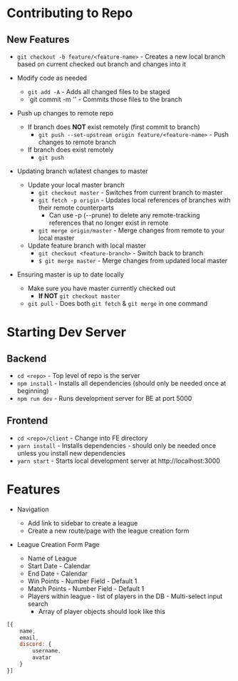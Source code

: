 # Contributing to Repo

## New Features
* `git checkout -b feature/<feature-name>` - Creates a new local branch based on current checked out branch and changes into it
* Modify code as needed
    * `git add -A` - Adds all changed files to be staged
    * `git commit -m '<message>' - Commits those files to the branch
* Push up changes to remote repo
    * If branch does **NOT** exist remotely (first commit to branch)
        * `git push --set-upstream origin feature/<feature-name>` - Push changes to remote branch
    * If branch does exist remotely
        * `git push`

* Updating branch w/latest changes to master
    * Update your local master branch
        * `git checkout master` - Switches from current branch to master
        * `git fetch -p origin` - Updates local references of branches with their remote counterparts
            * Can use -p (--prune) to delete any remote-tracking references that no longer exist in remote
        * `git merge origin/master` - Merge changes from remote to your local master
    * Update feature branch with local master
        * `git checkout <feature-branch>` - Switch back to branch
        * `$ git merge master` - Merge changes from updated local master


* Ensuring master is up to date locally
    * Make sure you have master currently checked out
        * **If NOT** `git checkout master`
    * `git pull` - Does both `git fetch` & `git merge` in one command


# Starting Dev Server

## Backend
* `cd <repo>` - Top level of repo is the server
* `npm install` - Installs all dependencies (should only be needed once at beginning)
* `npm run dev` - Runs development server for BE at port 5000

## Frontend
* `cd <repo>/client` - Change into FE directory
* `yarn install` - Installs dependencies - should only be needed once unless you install new dependencies
* `yarn start` - Starts local development server at http://localhost:3000

# Features

* Navigation
    * Add link to sidebar to create a league
    * Create a new route/page with the league creation form

* League Creation Form Page
    * Name of League
    * Start Date - Calendar
    * End Date - Calendar
    * Win Points - Number Field - Default 1
    * Match Points - Number Field - Default 1
    * Players within league - list of players in the DB - Multi-select input search
        * Array of player objects should look like this
```javascript
[{
    name,
    email,
    discord: {
        username,
        avatar
    }
}]
```
